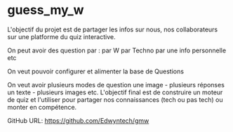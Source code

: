 # guess_my_w

L'objectif du projet est de partager les infos sur nous, nos collaborateurs sur une platforme du quiz interactive.
 

 
On peut avoir des question par :
par W
par Techno
par une info personnelle 
etc
 
On veut pouvoir configurer et alimenter la base de Questions
 
On veut avoir plusieurs modes de question
une image - plusieurs réponses
un texte - plusieurs images
etc.
L'objectif final est de construire un moteur de quiz et l'utiliser pour partager nos connaissances (tech ou pas tech) ou monter en compétence.
 
GitHub URL: https://github.com/Edwyntech/gmw

